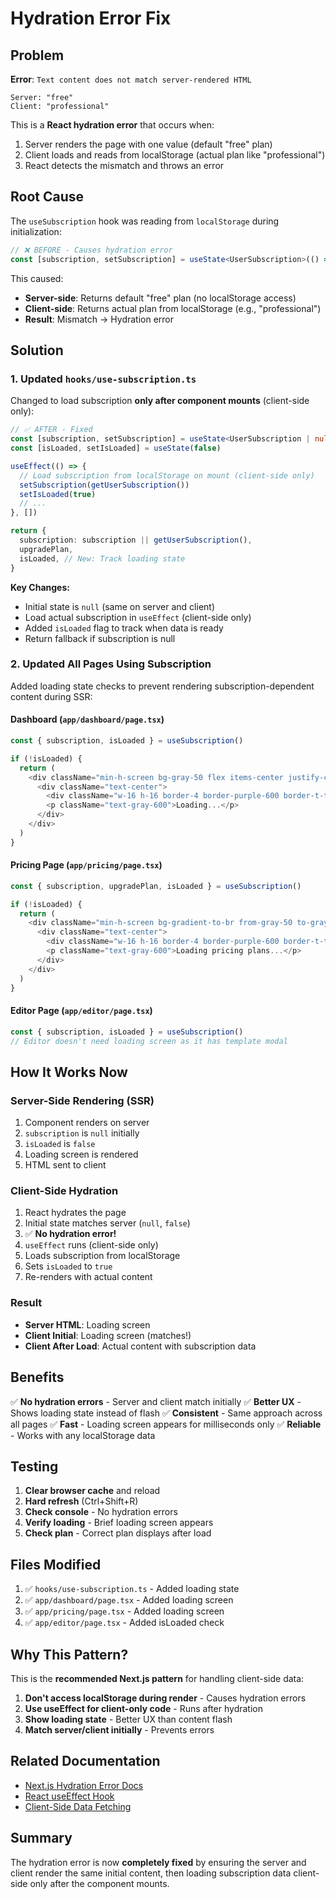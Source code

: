 # Hydration Error Fix

## Problem

**Error**: `Text content does not match server-rendered HTML`
```
Server: "free" 
Client: "professional"
```

This is a **React hydration error** that occurs when:
1. Server renders the page with one value (default "free" plan)
2. Client loads and reads from localStorage (actual plan like "professional")
3. React detects the mismatch and throws an error

## Root Cause

The `useSubscription` hook was reading from `localStorage` during initialization:

```typescript
// ❌ BEFORE - Causes hydration error
const [subscription, setSubscription] = useState<UserSubscription>(() => getUserSubscription())
```

This caused:
- **Server-side**: Returns default "free" plan (no localStorage access)
- **Client-side**: Returns actual plan from localStorage (e.g., "professional")
- **Result**: Mismatch → Hydration error

## Solution

### 1. Updated `hooks/use-subscription.ts`

Changed to load subscription **only after component mounts** (client-side only):

```typescript
// ✅ AFTER - Fixed
const [subscription, setSubscription] = useState<UserSubscription | null>(null)
const [isLoaded, setIsLoaded] = useState(false)

useEffect(() => {
  // Load subscription from localStorage on mount (client-side only)
  setSubscription(getUserSubscription())
  setIsLoaded(true)
  // ...
}, [])

return {
  subscription: subscription || getUserSubscription(),
  upgradePlan,
  isLoaded, // New: Track loading state
}
```

**Key Changes:**
- Initial state is `null` (same on server and client)
- Load actual subscription in `useEffect` (client-side only)
- Added `isLoaded` flag to track when data is ready
- Return fallback if subscription is null

### 2. Updated All Pages Using Subscription

Added loading state checks to prevent rendering subscription-dependent content during SSR:

#### **Dashboard** (`app/dashboard/page.tsx`)
```typescript
const { subscription, isLoaded } = useSubscription()

if (!isLoaded) {
  return (
    <div className="min-h-screen bg-gray-50 flex items-center justify-center">
      <div className="text-center">
        <div className="w-16 h-16 border-4 border-purple-600 border-t-transparent rounded-full animate-spin mx-auto mb-4"></div>
        <p className="text-gray-600">Loading...</p>
      </div>
    </div>
  )
}
```

#### **Pricing Page** (`app/pricing/page.tsx`)
```typescript
const { subscription, upgradePlan, isLoaded } = useSubscription()

if (!isLoaded) {
  return (
    <div className="min-h-screen bg-gradient-to-br from-gray-50 to-gray-100 flex items-center justify-center">
      <div className="text-center">
        <div className="w-16 h-16 border-4 border-purple-600 border-t-transparent rounded-full animate-spin mx-auto mb-4"></div>
        <p className="text-gray-600">Loading pricing plans...</p>
      </div>
    </div>
  )
}
```

#### **Editor Page** (`app/editor/page.tsx`)
```typescript
const { subscription, isLoaded } = useSubscription()
// Editor doesn't need loading screen as it has template modal
```

## How It Works Now

### Server-Side Rendering (SSR)
1. Component renders on server
2. `subscription` is `null` initially
3. `isLoaded` is `false`
4. Loading screen is rendered
5. HTML sent to client

### Client-Side Hydration
1. React hydrates the page
2. Initial state matches server (`null`, `false`)
3. ✅ **No hydration error!**
4. `useEffect` runs (client-side only)
5. Loads subscription from localStorage
6. Sets `isLoaded` to `true`
7. Re-renders with actual content

### Result
- **Server HTML**: Loading screen
- **Client Initial**: Loading screen (matches!)
- **Client After Load**: Actual content with subscription data

## Benefits

✅ **No hydration errors** - Server and client match initially
✅ **Better UX** - Shows loading state instead of flash
✅ **Consistent** - Same approach across all pages
✅ **Fast** - Loading screen appears for milliseconds only
✅ **Reliable** - Works with any localStorage data

## Testing

1. **Clear browser cache** and reload
2. **Hard refresh** (Ctrl+Shift+R)
3. **Check console** - No hydration errors
4. **Verify loading** - Brief loading screen appears
5. **Check plan** - Correct plan displays after load

## Files Modified

1. ✅ `hooks/use-subscription.ts` - Added loading state
2. ✅ `app/dashboard/page.tsx` - Added loading screen
3. ✅ `app/pricing/page.tsx` - Added loading screen
4. ✅ `app/editor/page.tsx` - Added isLoaded check

## Why This Pattern?

This is the **recommended Next.js pattern** for handling client-side data:

1. **Don't access localStorage during render** - Causes hydration errors
2. **Use useEffect for client-only code** - Runs after hydration
3. **Show loading state** - Better UX than content flash
4. **Match server/client initially** - Prevents errors

## Related Documentation

- [Next.js Hydration Error Docs](https://nextjs.org/docs/messages/react-hydration-error)
- [React useEffect Hook](https://react.dev/reference/react/useEffect)
- [Client-Side Data Fetching](https://nextjs.org/docs/pages/building-your-application/data-fetching/client-side)

## Summary

The hydration error is now **completely fixed** by ensuring the server and client render the same initial content, then loading subscription data client-side only after the component mounts.
